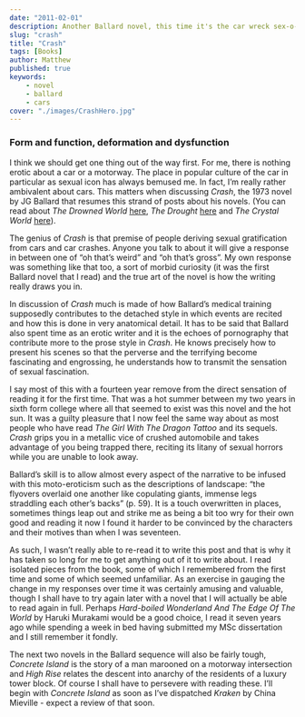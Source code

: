 ```yaml
---
date: "2011-02-01"
description: Another Ballard novel, this time it's the car wreck sex-o-rama that is "Crash".
slug: "crash" 
title: "Crash"
tags: [Books]
author: Matthew
published: true
keywords:
    - novel
    - ballard
    - cars
cover: "./images/CrashHero.jpg"
---
```


### Form and function, deformation and dysfunction

I think we should get one thing out of the way first. For me, there is nothing erotic about a car or a motorway. The place in popular culture of the car in particular as sexual icon has always bemused me. In fact, I’m really rather ambivalent about cars. This matters when discussing _Crash_, the 1973 novel by JG Ballard that resumes this strand of posts about his novels. (You can read about _The Drowned World_ [here](/the-drowned-world/), _The Drought_ [here](/the-drought/) and _The Crystal World_ [here](/the-crystal-world/)).

The genius of _Crash_ is that premise of people deriving sexual gratification from cars and car crashes. Anyone you talk to about it will give a response in between one of “oh that’s weird” and “oh that’s gross”. My own response was something like that too, a sort of morbid curiosity (it was the first Ballard novel that I read) and the true art of the novel is how the writing really draws you in.

In discussion of _Crash_ much is made of how Ballard’s medical training supposedly contributes to the detached style in which events are recited and how this is done in very anatomical detail. It has to be said that Ballard also spent time as an erotic writer and it is the echoes of pornography that contribute more to the prose style in _Crash_. He knows precisely how to present his scenes so that the perverse and the terrifying become fascinating and engrossing, he understands how to transmit the sensation of sexual fascination.

I say most of this with a fourteen year remove from the direct sensation of reading it for the first time. That was a hot summer between my two years in sixth form college where all that seemed to exist was this novel and the hot sun. It was a guilty pleasure that I now feel the same way about as most people who have read _The Girl With The Dragon Tattoo_ and its sequels. _Crash_ grips you in a metallic vice of crushed automobile and takes advantage of you being trapped there, reciting its litany of sexual horrors while you are unable to look away.

Ballard’s skill is to allow almost every aspect of the narrative to be infused with this moto-eroticism such as the descriptions of landscape: “the flyovers overlaid one another like copulating giants, immense legs straddling each other’s backs” (p. 59). It is a touch overwritten in places, sometimes things leap out and strike me as being a bit too wry for their own good and reading it now I found it harder to be convinced by the characters and their motives than when I was seventeen.

As such, I wasn’t really able to re-read it to write this post and that is why it has taken so long for me to get anything out of it to write about. I read isolated pieces from the book, some of which I remembered from the first time and some of which seemed unfamiliar. As an exercise in gauging the change in my responses over time it was certainly amusing and valuable, though I shall have to try again later with a novel that I will actually be able to read again in full. Perhaps _Hard-boiled Wonderland And The Edge Of The World_ by Haruki Murakami would be a good choice, I read it seven years ago while spending a week in bed having submitted my MSc dissertation and I still remember it fondly.

The next two novels in the Ballard sequence will also be fairly tough, _Concrete Island_ is the story of a man marooned on a motorway intersection and _High Rise_ relates the descent into anarchy of the residents of a luxury tower block. Of course I shall have to persevere with reading these. I’ll begin with _Concrete Island_ as soon as I’ve dispatched _Kraken_ by China Mieville - expect a review of that soon.
